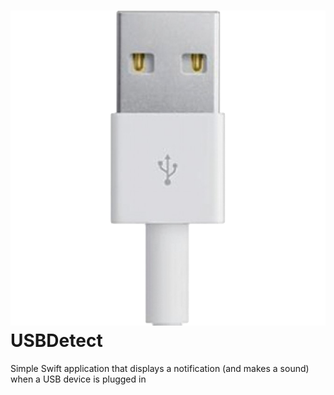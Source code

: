 # ![](https://raw.githubusercontent.com/128keaton/USBDetect/master/USBDetect/usb.png) USBDetect
Simple Swift application that displays a notification (and makes a sound) when a USB device is plugged in
